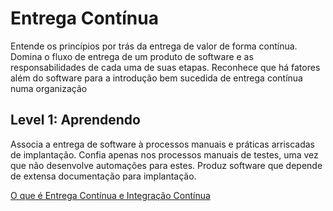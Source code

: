 # Entrega Contínua

Entende os princípios por trás da entrega de valor de forma contínua. Domina o fluxo de entrega de um produto de software e as responsabilidades de cada uma de suas etapas. Reconhece que há fatores além do software para a introdução bem sucedida de entrega contínua numa organização

## Level 1: Aprendendo

Associa a entrega de software à processos manuais e práticas arriscadas de implantação. Confia apenas nos processos manuais de testes, uma vez que não desenvolve automações para estes. Produz software que depende de extensa documentação para implantação.

[O que é Entrega Contínua e Integração Contínua](https://thoughtworksinc.github.io/guia-de-desenvolvimento-tecnico/topics/Entrega_de_Software.html)
